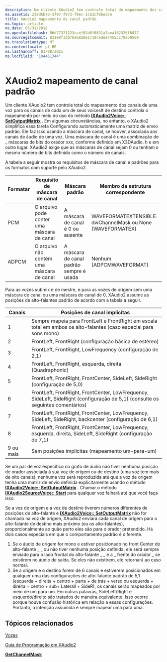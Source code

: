```yaml
---
description: Um cliente XAudio2 tem controle total do mapeamento dos canais de uma voz para os canais de cada uma de suas vozes de destino.
ms.assetid: 219d5b70-3f07-f973-f9ec-1cb3cf0be37e
title: XAudio2 mapeamento de canal padrão
ms.topic: article
ms.date: 05/31/2018
ms.openlocfilehash: 06d77371223ccef02d6f0831a7aea182326f8477
ms.sourcegitcommit: 831e8f3db78ab820e1710cede244553c70e50500
ms.translationtype: MT
ms.contentlocale: pt-BR
ms.lasthandoff: 01/08/2021
ms.locfileid: "104461344"
---
```

# <a name="xaudio2-default-channel-mapping"></a>XAudio2 mapeamento de canal padrão

Um cliente XAudio2 tem controle total do mapeamento dos canais de uma voz para os canais de cada um de seus voicesIt de destino controla o mapeamento por meio do uso do método [**IXAudio2Voice:: SetOutputMatrix**](/windows/win32/api/xaudio2/nf-xaudio2-ixaudio2voice-setoutputmatrix) . Em algumas circunstâncias, no entanto, o XAudio2 simplifica essa tarefa Configurando automaticamente uma matriz de envio padrão. Ele faz isso usando a máscara de canal, se houver, associada aos canais de áudio de uma voz. Uma máscara de canal é uma combinação de \_ máscaras de bits do orador xxx, conforme definido em X3DAudio. h e em outro lugar. XAudio2 exige que as máscaras de canal sejam 0 ou tenham o mesmo número de bits definido como o número de canais.

A tabela a seguir mostra os requisitos de máscara de canal e padrões para os formatos com suporte pelo XAudio2. 

| Formatar | Requisito de máscara de canal             | Máscara padrão                        | Membro da estrutura correspondente                            |
|--------|--------------------------------------|-------------------------------------|-----------------------------------------------------------|
| PCM    | O arquivo pode conter uma máscara de canal    | A máscara de canal é 0 ou ausente        | WAVEFORMATEXTENSIBLE. dwChannelMask ou None (WAVEFORMATEX) |
| ADPCM  | O arquivo não contém uma máscara de canal | A máscara de canal padrão sempre é usada | Nenhum (ADPCMWAVEFORMAT)                                    |



 

Para as vozes submix e de mestre, e para as vozes de origem sem uma máscara de canal ou uma máscara de canal de 0, XAudio2 assume as posições de alto-falantes padrão de acordo com a tabela a seguir. 

| Canais  | Posições de canal implícitas                                                                                            |
|-----------|-----------------------------------------------------------------------------------------------------------------------|
| 1         | Sempre mapeia para FrontLeft e FrontRight em escala total em ambos os alto-falantes (caso especial para sons mono)                 |
| 2         | FrontLeft, FrontRight (configuração básica de estéreo)                                                                    |
| 3         | FrontLeft, FrontRight, LowFrequency (configuração de 2,1)                                                               |
| 4         | FrontLeft, FrontRight, esquerda, direita (Quadraphonic)                                                             |
| 5         | FrontLeft, FrontRight, FrontCenter, SideLeft, SideRight (configuração de 5,0)                                           |
| 6         | FrontLeft, FrontRight, FrontCenter, LowFrequency, SideLeft, SideRight (configuração de 5,1) (consulte os seguintes comentários) |
| 7         | FrontLeft, FrontRight, FrontCenter, LowFrequency, SideLeft, SideRight, backcenter (configuração de 6,1)                 |
| 8         | FrontLeft, FrontRight, FrontCenter, LowFrequency, esquerda, direita, SideLeft, SideRight (configuração de 7,1)        |
| 9 ou mais | Sem posições implícitas (mapeamento um-para-um)                                                                            |



 

Se um par de voz específico no grafo de áudio não tiver nenhuma posição de orador associada à sua voz de origem ou de destino (uma voz tem mais de oito canais), nenhuma voz será reproduzida até que a voz de origem tenha uma matriz de envio definida explicitamente usando o método [**IXAudio2Voice:: SetOutputMatrix**](/windows/win32/api/xaudio2/nf-xaudio2-ixaudio2voice-setoutputmatrix) . Chamar o método [**IXAudio2SourceVoice:: Start**](/windows/win32/api/xaudio2/nf-xaudio2-ixaudio2sourcevoice-start) para qualquer voz falhará até que você faça isso.

Se a voz de origem e a voz de destino tiverem números diferentes de posições de alto-falante e [**IXAudio2Voice:: SetOutputMatrix**](/windows/win32/api/xaudio2/nf-xaudio2-ixaudio2voice-setoutputmatrix) não for chamado na voz de origem, XAudio2 enviará cada canal de origem para o alto-falante de destino mais próximo (ou os alto-falantes), proporcionalmente ao quão perto eles são para o orador pretendido. Há dois casos especiais em que o comportamento padrão é diferente.

1.  Se o áudio de origem for mono e estiver posicionado no front Center do alto-falante \_ \_ ou não tiver nenhuma posição definida, ele será sempre enviado para o lado frontal do alto-falante \_ \_ e a \_ frente do orador \_ se existirem no áudio de saída. Se eles não existirem, ele retornará ao caso normal.
2.  Se a origem e o destino forem de 6 canais e estiverem posicionados em qualquer uma das configurações de alto-falante padrão de 5,1 (esquerda + direita + centro + parte + de trás + verso ou esquerda + direita + centro + sub+ Laterall + SideR), os canais serão mapeados por meio de um para um. Em outras palavras, SideLeft/Right e esquerdo/direito são tratados de maneira equivalente. Isso ocorre porque houve confusão histórica em relação a essas configurações. Portanto, a intenção assumida é sempre mapear uma para uma.

## <a name="related-topics"></a>Tópicos relacionados

<dl> <dt>

[Vozes](voices.md)
</dt> <dt>

[Guia de Programação em XAudio2](programming-guide.md)
</dt> <dt>

[**GetChannelMask**](/windows/win32/api/xaudio2/nf-xaudio2-ixaudio2masteringvoice-getchannelmask)
</dt> </dl>

 

 
